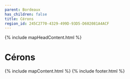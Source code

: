```yaml
---
parent: Bordeaux
has_children: false
title: Cérons
region_id: 245C2770-4329-499D-93D5-D602081A4ACF
---
```

{% include mapHeadContent.html %}
# Cérons
{% include mapContent.html %}
{% include footer.html %}
